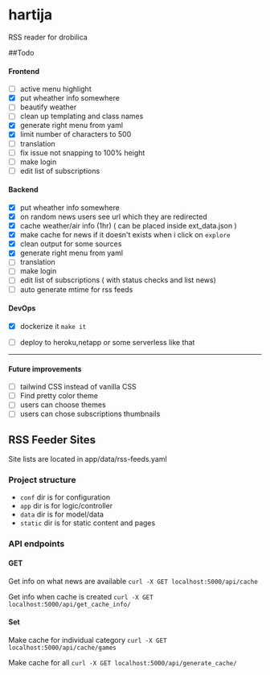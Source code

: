 # hartija

RSS reader for drobilica


##Todo
#### Frontend
- [ ] active menu highlight
- [x] put wheather info somewhere 
- [ ] beautify weather 
- [ ] clean up templating and class names
- [x] generate right menu from yaml
- [x] limit number of characters to 500
- [ ] translation
- [ ] fix issue not snapping to 100% height
- [ ] make login
- [ ] edit list of subscriptions

#### Backend
- [x] put wheather info somewhere
- [x] on random news users see url which they are redirected
- [x] cache weather/air info (1hr) ( can be placed inside ext_data.json )
- [x] make cache for news if it doesn't exists when i click on `explore`
- [x] clean output for some sources
- [x] generate right menu from yaml
- [ ] translation
- [ ] make login
- [ ] edit list of subscriptions ( with status checks and list news)
- [ ] auto generate mtime for rss feeds

#### DevOps
- [x] dockerize it `make it`
- [ ] deploy to heroku,netapp or some serverless like that



* * *

#### Future improvements
- [ ] tailwind CSS instead of vanilla CSS
- [ ] Find pretty color theme
- [ ] users can choose themes
- [ ] users can chose subscriptions thumbnails

## RSS Feeder Sites
Site lists are located in app/data/rss-feeds.yaml

### Project structure

 - `conf` dir is for configuration
 - `app` dir is for logic/controller
 - `data` dir is for model/data
 - `static` dir is for static content and pages 

### API endpoints


#### GET

Get info on what news are available
`curl -X GET localhost:5000/api/cache`


Get info when cache is created
`curl -X GET localhost:5000/api/get_cache_info/`


#### Set
Make cache for individual category
`curl -X GET localhost:5000/api/cache/games`

Make cache for all 
`curl -X GET localhost:5000/api/generate_cache/`

